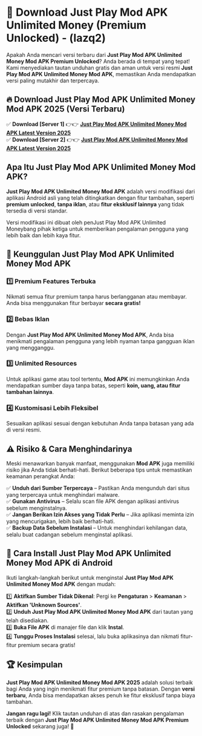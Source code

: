 

# 🎯 Download Just Play Mod APK Unlimited Money (Premium Unlocked) -  (lazq2) 

Apakah Anda mencari versi terbaru dari **Just Play Mod APK Unlimited Money Mod APK Premium Unlocked**? Anda berada di tempat yang tepat! Kami menyediakan tautan unduhan gratis dan aman untuk versi resmi **Just Play Mod APK Unlimited Money Mod APK**, memastikan Anda mendapatkan versi paling mutakhir dan terpercaya.

## 🔥 Download Just Play Mod APK Unlimited Money Mod APK 2025 (Versi Terbaru)

✅ **Download [Server 1]** 👉👉 [**Just Play Mod APK Unlimited Money Mod APK Latest Version 2025**](https://apkcomod.com?title=Just_Play_Mod_APK_Unlimited_Money)  
✅ **Download [Server 2]** 👉👉 [**Just Play Mod APK Unlimited Money Mod APK Latest Version 2025**](https://apkcomod.com?title=Just_Play_Mod_APK_Unlimited_Money)  

## Apa Itu Just Play Mod APK Unlimited Money Mod APK?

**Just Play Mod APK Unlimited Money Mod APK** adalah versi modifikasi dari aplikasi Android asli yang telah ditingkatkan dengan fitur tambahan, seperti **premium unlocked**, **tanpa iklan**, atau **fitur eksklusif lainnya** yang tidak tersedia di versi standar.

Versi modifikasi ini dibuat oleh penJust Play Mod APK Unlimited Moneybang pihak ketiga untuk memberikan pengalaman pengguna yang lebih baik dan lebih kaya fitur.

## 🎯 Keunggulan Just Play Mod APK Unlimited Money Mod APK

### 1️⃣ Premium Features Terbuka
Nikmati semua fitur premium tanpa harus berlangganan atau membayar. Anda bisa menggunakan fitur berbayar **secara gratis!**

### 2️⃣ Bebas Iklan
Dengan **Just Play Mod APK Unlimited Money Mod APK**, Anda bisa menikmati pengalaman pengguna yang lebih nyaman tanpa gangguan iklan yang mengganggu.

### 3️⃣ Unlimited Resources
Untuk aplikasi game atau tool tertentu, **Mod APK** ini memungkinkan Anda mendapatkan sumber daya tanpa batas, seperti **koin, uang, atau fitur tambahan lainnya**.

### 4️⃣ Kustomisasi Lebih Fleksibel
Sesuaikan aplikasi sesuai dengan kebutuhan Anda tanpa batasan yang ada di versi resmi.

## ⚠️ Risiko & Cara Menghindarinya

Meski menawarkan banyak manfaat, menggunakan **Mod APK** juga memiliki risiko jika Anda tidak berhati-hati. Berikut beberapa tips untuk memastikan keamanan perangkat Anda:

✅ **Unduh dari Sumber Terpercaya** – Pastikan Anda mengunduh dari situs yang terpercaya untuk menghindari malware.  
✅ **Gunakan Antivirus** – Selalu scan file APK dengan aplikasi antivirus sebelum menginstalnya.  
✅ **Jangan Berikan Izin Akses yang Tidak Perlu** – Jika aplikasi meminta izin yang mencurigakan, lebih baik berhati-hati.  
✅ **Backup Data Sebelum Instalasi** – Untuk menghindari kehilangan data, selalu buat cadangan sebelum menginstal aplikasi.

## 📌 Cara Install Just Play Mod APK Unlimited Money Mod APK di Android

Ikuti langkah-langkah berikut untuk menginstal **Just Play Mod APK Unlimited Money Mod APK** dengan mudah:

1️⃣ **Aktifkan Sumber Tidak Dikenal**: Pergi ke **Pengaturan** > **Keamanan** > **Aktifkan 'Unknown Sources'**.  
2️⃣ **Unduh Just Play Mod APK Unlimited Money Mod APK** dari tautan yang telah disediakan.  
3️⃣ **Buka File APK** di manajer file dan klik **Instal**.  
4️⃣ **Tunggu Proses Instalasi** selesai, lalu buka aplikasinya dan nikmati fitur-fitur premium secara gratis!

## 🏆 Kesimpulan

**Just Play Mod APK Unlimited Money Mod APK 2025** adalah solusi terbaik bagi Anda yang ingin menikmati fitur premium tanpa batasan. Dengan **versi terbaru**, Anda bisa mendapatkan akses penuh ke fitur eksklusif tanpa biaya tambahan.

**Jangan ragu lagi!** Klik tautan unduhan di atas dan rasakan pengalaman terbaik dengan **Just Play Mod APK Unlimited Money Mod APK Premium Unlocked** sekarang juga! 🚀

